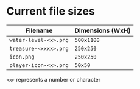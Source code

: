 # Current file sizes

Filename | Dimensions (WxH)
--- | --- 
`water-level-<x>.png` | `500x1100`
`treasure-<xxxx>.png` | `250x250`
`icon.png` | `250x250`
`player-icon-<x>.png` | `50x50`


`<x>` represents a number or character

